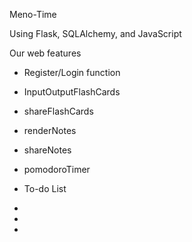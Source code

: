 Meno-Time

Using Flask, SQLAlchemy, and JavaScript

Our web features

  - Register/Login function

  - InputOutputFlashCards

  - shareFlashCards

  - renderNotes

  - shareNotes

  - pomodoroTimer

  - To-do List

  -

  -

  -
